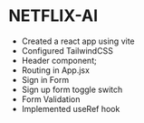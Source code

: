 # NETFLIX-AI

- Created a react app using vite
- Configured TailwindCSS
- Header component;
- Routing in App.jsx
- Sign in Form
- Sign up form toggle switch
- Form Validation
- Implemented useRef hook